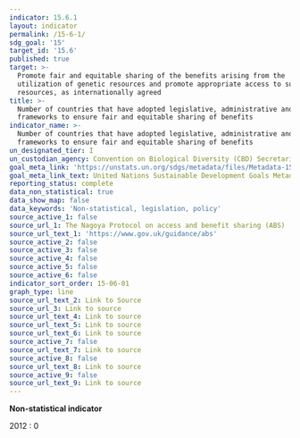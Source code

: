 ```yaml
---
indicator: 15.6.1
layout: indicator
permalink: /15-6-1/
sdg_goal: '15'
target_id: '15.6'
published: true
target: >-
  Promote fair and equitable sharing of the benefits arising from the
  utilization of genetic resources and promote appropriate access to such
  resources, as internationally agreed
title: >-
  Number of countries that have adopted legislative, administrative and policy
  frameworks to ensure fair and equitable sharing of benefits
indicator_name: >-
  Number of countries that have adopted legislative, administrative and policy
  frameworks to ensure fair and equitable sharing of benefits
un_designated_tier: I
un_custodian_agency: Convention on Biological Diversity (CBD) Secretariat
goal_meta_link: 'https://unstats.un.org/sdgs/metadata/files/Metadata-15-06-01.pdf'
goal_meta_link_text: United Nations Sustainable Development Goals Metadata (PDF 215 KB)
reporting_status: complete
data_non_statistical: true
data_show_map: false
data_keywords: 'Non-statistical, legislation, policy'
source_active_1: false
source_url_1: The Nagoya Protocol on access and benefit sharing (ABS)
source_url_text_1: 'https://www.gov.uk/guidance/abs'
source_active_2: false
source_active_3: false
source_active_4: false
source_active_5: false
source_active_6: false
indicator_sort_order: 15-06-01
graph_type: line
source_url_text_2: Link to Source
source_url_3: Link to source
source_url_text_4: Link to source
source_url_text_5: Link to source
source_url_text_6: Link to source
source_active_7: false
source_url_text_7: Link to source
source_active_8: false
source_url_text_8: Link to source
source_active_9: false
source_url_text_9: Link to source
---
```

**Non-statistical indicator**

2012 : 0
